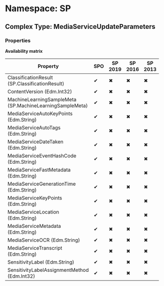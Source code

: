 # Namespace: SP

## Complex Type: MediaServiceUpdateParameters

### Properties

**Availability matrix**

Property | SPO | SP 2019 | SP 2016 | SP 2013
----------|-----|---------|---------|--------
ClassificationResult (SP.ClassificationResult) | ✔ | ✖ | ✖ | ✖
ContentVersion (Edm.Int32) | ✔ | ✖ | ✖ | ✖
MachineLearningSampleMeta (SP.MachineLearningSampleMeta) | ✔ | ✖ | ✖ | ✖
MediaServiceAutoKeyPoints (Edm.String) | ✔ | ✖ | ✖ | ✖
MediaServiceAutoTags (Edm.String) | ✔ | ✖ | ✖ | ✖
MediaServiceDateTaken (Edm.String) | ✔ | ✖ | ✖ | ✖
MediaServiceEventHashCode (Edm.String) | ✔ | ✖ | ✖ | ✖
MediaServiceFastMetadata (Edm.String) | ✔ | ✖ | ✖ | ✖
MediaServiceGenerationTime (Edm.String) | ✔ | ✖ | ✖ | ✖
MediaServiceKeyPoints (Edm.String) | ✔ | ✖ | ✖ | ✖
MediaServiceLocation (Edm.String) | ✔ | ✖ | ✖ | ✖
MediaServiceMetadata (Edm.String) | ✔ | ✖ | ✖ | ✖
MediaServiceOCR (Edm.String) | ✔ | ✖ | ✖ | ✖
MediaServiceTranscript (Edm.String) | ✔ | ✖ | ✖ | ✖
SensitivityLabel (Edm.String) | ✔ | ✖ | ✖ | ✖
SensitivityLabelAssignmentMethod (Edm.Int32) | ✔ | ✖ | ✖ | ✖
